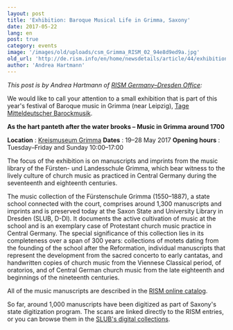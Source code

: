 ```yaml
---
layout: post
title: 'Exhibition: Baroque Musical Life in Grimma, Saxony'
date: 2017-05-22
lang: en
post: true
category: events
image: '/images/old/uploads/csm_Grimma_RISM_02_94e8d9ed9a.jpg'
old_url: 'http://de.rism.info/en/home/newsdetails/article/44/exhibition-baroque-musical-life-in-grimma-saxony-1.html'
author: 'Andrea Hartmann'
---
```


_This post is by Andrea Hartmann of [RISM Germany–Dresden Office](http://de.rism.info/en/home.html "Opens external link in new window"):_

We would like to call your attention to a small exhibition that is part of this year's festival of Baroque music in Grimma (near Leipzig), [Tage Mitteldeutscher Barockmusik](http://www.unmittelbarock.de/ "Opens external link in new window").

**As the hart panteth after the water brooks – Music in Grimma around 1700**

**Location** : [Kreismuseum Grimma](http://www.museum-grimma.de/index.php/geschichte.html "Opens external link in new window")
**Dates** : 19–28 May 2017
 **Opening hours** : Tuesday–Friday and Sunday 10:00–17:00

The focus of the exhibition is on manuscripts and imprints from the music library of the Fürsten- und Landesschule Grimma, which bear witness to the lively culture of church music as practiced in Central Germany during the seventeenth and eighteenth centuries.

The music collection of the Fürstenschule Grimma (1550–1887), a state school connected with the court, comprises around 1,300 manuscripts and imprints and is preserved today at the Saxon State and University Library in Dresden (SLUB, D-Dl). It documents the active cultivation of music at the school and is an exemplary case of Protestant church music practice in Central Germany. The special significance of this collection lies in its completeness over a span of 300 years: collections of motets dating from the founding of the school after the Reformation, individual manuscripts that represent the development from the sacred concerto to early cantatas, and handwritten copies of church music from the Viennese Classical period, of oratorios, and of Central German church music from the late eighteenth and beginnings of the nineteenth centuries.

All of the music manuscripts are described in the [RISM online catalog](https://opac.rism.info/search?View=rism&q=f%C3%BCrsten+landesschule+grimma "Opens external link in new window").

So far, around 1,000 manuscripts have been digitized as part of Saxony's state digitization program. The scans are linked directly to the RISM entries, or you can browse them in the [SLUB's digital collections](http://digital.slub-dresden.de/kollektionen/107/ "Opens external link in new window").

&nbsp;

